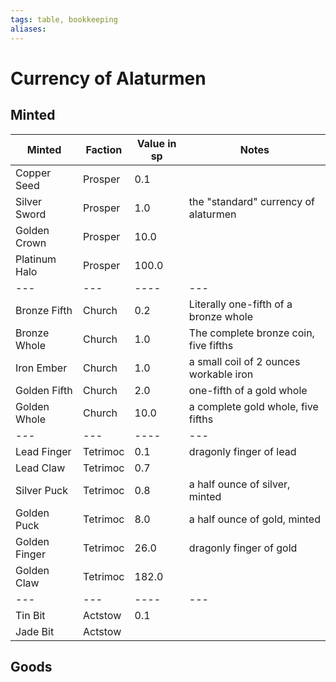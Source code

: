 ```yaml
---
tags: table, bookkeeping
aliases:
---
```

# Currency of Alaturmen
## Minted
Minted | Faction | Value in sp | Notes
--- | --- | ---- | ---
Copper Seed | Prosper | 0.1
Silver Sword | Prosper | 1.0 | the "standard" currency of alaturmen
Golden Crown | Prosper | 10.0
Platinum Halo | Prosper | 100.0
--- | --- | ---- | ---
Bronze Fifth | Church | 0.2 | Literally one-fifth of a bronze whole
Bronze Whole | Church | 1.0 | The complete bronze coin, five fifths
Iron Ember | Church | 1.0 | a small coil of 2 ounces workable iron 
Golden Fifth | Church | 2.0 | one-fifth of a gold whole
Golden Whole | Church | 10.0 | a complete gold whole, five fifths
--- | --- | ---- | ---
Lead Finger | Tetrimoc | 0.1 | dragonly finger of lead
Lead Claw | Tetrimoc | 0.7
Silver Puck | Tetrimoc | 0.8 | a half ounce of silver, minted
Golden Puck | Tetrimoc | 8.0 | a half ounce of gold, minted
Golden Finger | Tetrimoc | 26.0 | dragonly finger of gold
Golden Claw | Tetrimoc | 182.0
--- | --- | ---- | ---
Tin Bit | Actstow | 0.1
Jade Bit | Actstow | 





## Goods